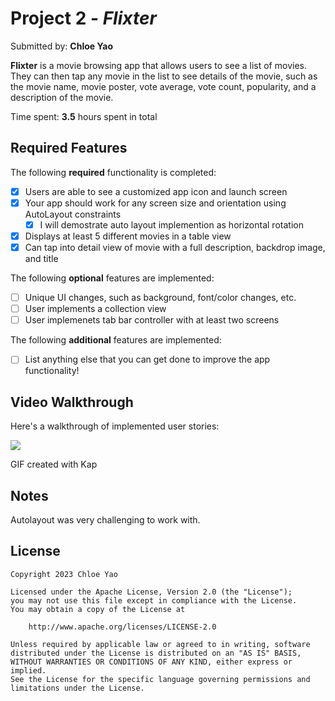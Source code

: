 # Project 2 - *Flixter*

Submitted by: **Chloe Yao**

**Flixter** is a movie browsing app that allows users to see a list of movies. They can then tap any movie in the list to see details of the movie, such as the movie name, movie poster, vote average, vote count, popularity, and a description of the movie.

Time spent: **3.5** hours spent in total

## Required Features

The following **required** functionality is completed:

- [x] Users are able to see a customized app icon and launch screen
- [x] Your app should work for any screen size and orientation using AutoLayout constraints
  - [x] I will demostrate auto layout implemention as horizontal rotation
- [x] Displays at least 5 different movies in a table view
- [x] Can tap into detail view of movie with a full description, backdrop image, and title
 
The following **optional** features are implemented:

- [ ] Unique UI changes, such as background, font/color changes, etc.
- [ ] User implements a collection view
- [ ] User implemenets tab bar controller with at least two screens

The following **additional** features are implemented:

- [ ] List anything else that you can get done to improve the app functionality!

## Video Walkthrough

Here's a walkthrough of implemented user stories:

![]([https://github.com/Your_Repository_Name/Your_GIF_Name.gif](https://github.com/chloeyyao/Flixster/blob/main/Kapture%202023-02-01%20at%2021.36.21.gif))

<!-- Replace this with whatever GIF tool you used! -->
GIF created with Kap 
<!-- Recommended tools:
[Kap](https://getkap.co/) for macOS
[ScreenToGif](https://www.screentogif.com/) for Windows
[peek](https://github.com/phw/peek) for Linux. -->

## Notes

Autolayout was very challenging to work with.

## License

    Copyright 2023 Chloe Yao

    Licensed under the Apache License, Version 2.0 (the "License");
    you may not use this file except in compliance with the License.
    You may obtain a copy of the License at

        http://www.apache.org/licenses/LICENSE-2.0

    Unless required by applicable law or agreed to in writing, software
    distributed under the License is distributed on an "AS IS" BASIS,
    WITHOUT WARRANTIES OR CONDITIONS OF ANY KIND, either express or implied.
    See the License for the specific language governing permissions and
    limitations under the License.
